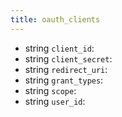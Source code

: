 ```yaml
---
title: oauth_clients  
---
```


- <span class="type">string</span>  <span class="v-identifier">`client_id`</span>:
- <span class="type">string</span>  <span class="v-identifier">`client_secret`</span>:
- <span class="type">string</span>  <span class="v-identifier">`redirect_uri`</span>:
- <span class="type">string</span>  <span class="v-identifier">`grant_types`</span>:
- <span class="type">string</span>  <span class="v-identifier">`scope`</span>:
- <span class="type">string</span>  <span class="v-identifier">`user_id`</span>:
